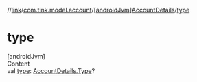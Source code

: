 //[link](../../index.md)/[com.tink.model.account](../index.md)/[[androidJvm]AccountDetails](index.md)/[type](type.md)



# type  
[androidJvm]  
Content  
val [type](type.md): [AccountDetails.Type](-type/index.md)?  




